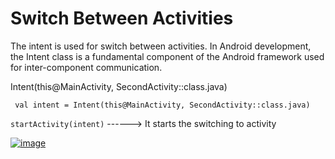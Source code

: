 # Switch Between Activities
The intent is used for switch between activities. In Android development, the Intent class is a fundamental component of the Android framework used for inter-component communication.

Intent(this@MainActivity, SecondActivity::class.java)

`
val intent = Intent(this@MainActivity, SecondActivity::class.java)`

`startActivity(intent)` ------> It starts the switching to  activity

[![image](https://hizliresim.com/3dawpyb)](https://i.hizliresim.com/3dawpyb.png)

